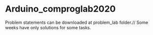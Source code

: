 # Arduino_comproglab2020
Problem statements can be downloaded at problem_lab folder.//
Some weeks have only solutions for some tasks.
